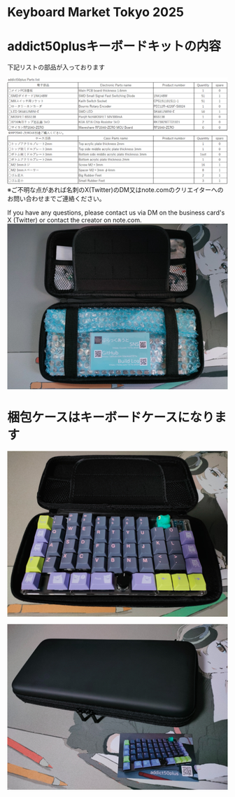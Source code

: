 # Keyboard Market Tokyo 2025

# addict50plusキーボードキットの内容
下記リストの部品が入っております

![addict50plusPartslist2025keyket](images/addict50plusPartslist2025keyket.png)
※ご不明な点があれば名刺のX(Twitter)のDM又はnote.comのクリエイターへのお問い合わせまでご連絡ください。

If you have any questions, please contact us via DM on the business card's X (Twitter) or contact the creator on note.com.
![addictnakami](images/addictnakami.jpg)

# 梱包ケースはキーボードケースになります
![addictcase](images/addictcase.jpg)

![addictmeishi](images/addictmeishi.jpg)
